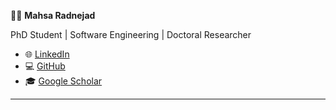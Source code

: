 
🧑‍💻 **Mahsa Radnejad**

PhD Student | Software Engineering | Doctoral Researcher

- 🌐 [LinkedIn](https://linkedin.com/in/mahsaradnejad)  
- 💻 [GitHub](https://github.com/mahsar)  
- 🎓 [Google Scholar](https://scholar.google.com/citations?user=fGnN2HcAAAAJ&hl=en)

---
